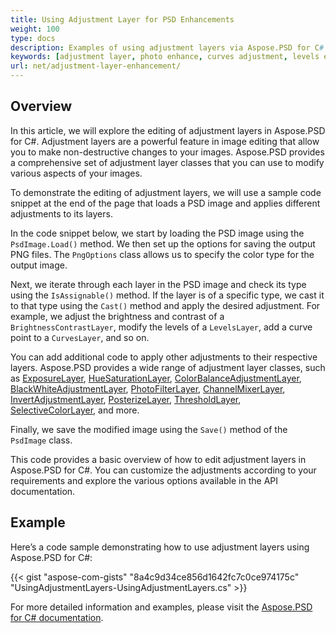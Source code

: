 ```yaml
---
title: Using Adjustment Layer for PSD Enhancements
weight: 100
type: docs
description: Examples of using adjustment layers via Aspose.PSD for C#
keywords: [adjustment layer, photo enhance, curves adjustment, levels enhancement, invert, photo filter, psd api, C#, csharp, code sample]
url: net/adjustment-layer-enhancement/
---
```


## Overview

In this article, we will explore the editing of adjustment layers in Aspose.PSD for C#. Adjustment layers are a powerful feature in image editing that allow you to make non-destructive changes to your images. Aspose.PSD provides a comprehensive set of adjustment layer classes that you can use to modify various aspects of your images.

To demonstrate the editing of adjustment layers, we will use a sample code snippet at the end of the page that loads a PSD image and applies different adjustments to its layers.

In the code snippet below, we start by loading the PSD image using the `PsdImage.Load()` method. We then set up the options for saving the output PNG files. The `PngOptions` class allows us to specify the color type for the output image.

Next, we iterate through each layer in the PSD image and check its type using the `IsAssignable()` method. If the layer is of a specific type, we cast it to that type using the `Cast()` method and apply the desired adjustment. For example, we adjust the brightness and contrast of a `BrightnessContrastLayer`, modify the levels of a `LevelsLayer`, add a curve point to a `CurvesLayer`, and so on.

You can add additional code to apply other adjustments to their respective layers. Aspose.PSD provides a wide range of adjustment layer classes, such as [ExposureLayer](https://reference.aspose.com/psd/net/aspose.psd.fileformats.psd.layers.adjustmentlayers/exposurelayer), [HueSaturationLayer](https://reference.aspose.com/psd/net/aspose.psd.fileformats.psd.layers.adjustmentlayers/huesaturationlayer), [ColorBalanceAdjustmentLayer](https://reference.aspose.com/psd/net/aspose.psd.fileformats.psd.layers.adjustmentlayers/colorbalanceadjustmentlayer), [BlackWhiteAdjustmentLayer](https://reference.aspose.com/psd/net/aspose.psd.fileformats.psd.layers.adjustmentlayers/blackwhiteadjustmentlayer), [PhotoFilterLayer](https://reference.aspose.com/psd/net/aspose.psd.fileformats.psd.layers.adjustmentlayers/photofilterlayer), [ChannelMixerLayer](https://reference.aspose.com/psd/net/aspose.psd.fileformats.psd.layers.adjustmentlayers/channelmixerlayer), [InvertAdjustmentLayer](https://reference.aspose.com/psd/net/aspose.psd.fileformats.psd.layers.adjustmentlayers/invertadjustmentlayer), [PosterizeLayer](https://reference.aspose.com/psd/net/aspose.psd.fileformats.psd.layers.adjustmentlayers/posterizelayer), [ThresholdLayer](https://reference.aspose.com/psd/net/aspose.psd.fileformats.psd.layers.adjustmentlayers/thresholdlayer), [SelectiveColorLayer](https://reference.aspose.com/psd/net/aspose.psd.fileformats.psd.layers.adjustmentlayers/selectivecolorlayer), and more.

Finally, we save the modified image using the `Save()` method of the `PsdImage` class.

This code provides a basic overview of how to edit adjustment layers in Aspose.PSD for C#. You can customize the adjustments according to your requirements and explore the various options available in the API documentation.

## Example

Here’s a code sample demonstrating how to use adjustment layers using Aspose.PSD for C#:

{{< gist "aspose-com-gists" "8a4c9d34ce856d1642fc7c0ce974175c" "UsingAdjustmentLayers-UsingAdjustmentLayers.cs" >}}

For more detailed information and examples, please visit the [Aspose.PSD for C# documentation](https://docs.aspose.com/psd/net/).
